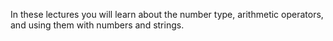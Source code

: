 In these lectures you will learn about the number type, arithmetic operators, and using them with numbers and strings.